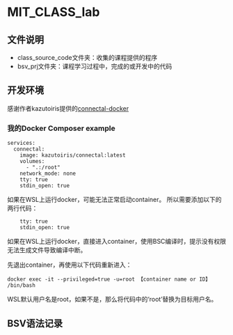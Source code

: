 # MIT_CLASS_lab

## 文件说明

- class_source_code文件夹：收集的课程提供的程序
- bsv_prj文件夹：课程学习过程中，完成的或开发中的代码

## 开发环境

感谢作者kazutoiris提供的[connectal-docker](https://github.com/kazutoiris/connectal-docker)

### 我的Docker Composer example

```
services:
  connectal:
    image: kazutoiris/connectal:latest
    volumes:
      - ".:/root"
    network_mode: none
    tty: true
    stdin_open: true
```

如果在WSL上运行docker，可能无法正常启动container。
所以需要添加以下的两行代码：

```
    tty: true
    stdin_open: true
```

如果在WSL上运行docker，直接进入container，使用BSC编译时，提示没有权限无法生成文件导致编译中断。

先退出container，再使用以下代码重新进入：

```
docker exec -it --privileged=true -u=root 【container name or ID】 /bin/bash
```

WSL默认用户名是root，如果不是，那么将代码中的‘root’替换为目标用户名。

## BSV语法记录
